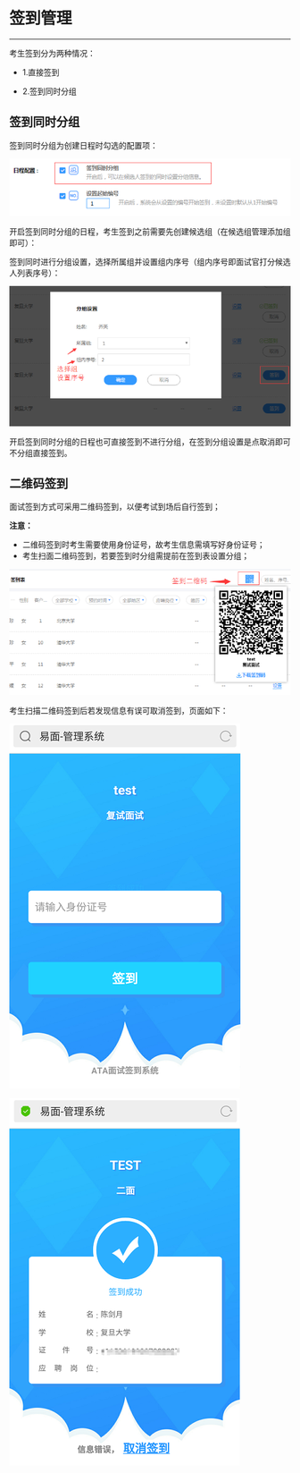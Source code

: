 # 签到管理 #

----------

考生签到分为两种情况：

- 1.直接签到

- 2.签到同时分组

## 签到同时分组 ##

签到同时分组为创建日程时勾选的配置项：

![PNG](image/p2-20.png)

开启签到同时分组的日程，考生签到之前需要先创建候选组（在候选组管理添加组即可）：

签到同时进行分组设置，选择所属组并设置组内序号（组内序号即面试官打分候选人列表序号）：

![PNG](image/p2-21.png)

开启签到同时分组的日程也可直接签到不进行分组，在签到分组设置是点取消即可不分组直接签到。

## 二维码签到 ##

面试签到方式可采用二维码签到，以便考试到场后自行签到；

**注意：**

- 二维码签到时考生需要使用身份证号，故考生信息需填写好身份证号；
- 考生扫面二维码签到，若要签到时分组需提前在签到表设置分组；

![PNG](image/p2-22.png)

考生扫描二维码签到后若发现信息有误可取消签到，页面如下：

![PNG](image/p2-24.png)

![PNG](image/p2-23.png)